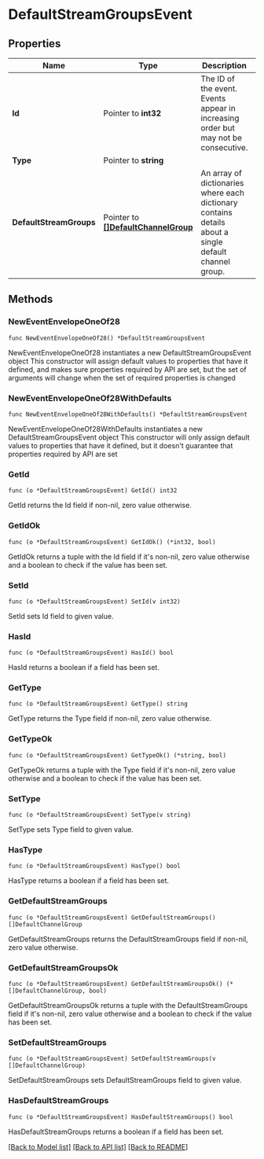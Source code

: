 # DefaultStreamGroupsEvent

## Properties

Name | Type | Description | Notes
------------ | ------------- | ------------- | -------------
**Id** | Pointer to **int32** | The ID of the event. Events appear in increasing order but may not be consecutive.  | [optional] 
**Type** | Pointer to **string** |  | [optional] 
**DefaultStreamGroups** | Pointer to [**[]DefaultChannelGroup**](DefaultChannelGroup.md) | An array of dictionaries where each dictionary contains details about a single default channel group.  | [optional] 

## Methods

### NewEventEnvelopeOneOf28

`func NewEventEnvelopeOneOf28() *DefaultStreamGroupsEvent`

NewEventEnvelopeOneOf28 instantiates a new DefaultStreamGroupsEvent object
This constructor will assign default values to properties that have it defined,
and makes sure properties required by API are set, but the set of arguments
will change when the set of required properties is changed

### NewEventEnvelopeOneOf28WithDefaults

`func NewEventEnvelopeOneOf28WithDefaults() *DefaultStreamGroupsEvent`

NewEventEnvelopeOneOf28WithDefaults instantiates a new DefaultStreamGroupsEvent object
This constructor will only assign default values to properties that have it defined,
but it doesn't guarantee that properties required by API are set

### GetId

`func (o *DefaultStreamGroupsEvent) GetId() int32`

GetId returns the Id field if non-nil, zero value otherwise.

### GetIdOk

`func (o *DefaultStreamGroupsEvent) GetIdOk() (*int32, bool)`

GetIdOk returns a tuple with the Id field if it's non-nil, zero value otherwise
and a boolean to check if the value has been set.

### SetId

`func (o *DefaultStreamGroupsEvent) SetId(v int32)`

SetId sets Id field to given value.

### HasId

`func (o *DefaultStreamGroupsEvent) HasId() bool`

HasId returns a boolean if a field has been set.

### GetType

`func (o *DefaultStreamGroupsEvent) GetType() string`

GetType returns the Type field if non-nil, zero value otherwise.

### GetTypeOk

`func (o *DefaultStreamGroupsEvent) GetTypeOk() (*string, bool)`

GetTypeOk returns a tuple with the Type field if it's non-nil, zero value otherwise
and a boolean to check if the value has been set.

### SetType

`func (o *DefaultStreamGroupsEvent) SetType(v string)`

SetType sets Type field to given value.

### HasType

`func (o *DefaultStreamGroupsEvent) HasType() bool`

HasType returns a boolean if a field has been set.

### GetDefaultStreamGroups

`func (o *DefaultStreamGroupsEvent) GetDefaultStreamGroups() []DefaultChannelGroup`

GetDefaultStreamGroups returns the DefaultStreamGroups field if non-nil, zero value otherwise.

### GetDefaultStreamGroupsOk

`func (o *DefaultStreamGroupsEvent) GetDefaultStreamGroupsOk() (*[]DefaultChannelGroup, bool)`

GetDefaultStreamGroupsOk returns a tuple with the DefaultStreamGroups field if it's non-nil, zero value otherwise
and a boolean to check if the value has been set.

### SetDefaultStreamGroups

`func (o *DefaultStreamGroupsEvent) SetDefaultStreamGroups(v []DefaultChannelGroup)`

SetDefaultStreamGroups sets DefaultStreamGroups field to given value.

### HasDefaultStreamGroups

`func (o *DefaultStreamGroupsEvent) HasDefaultStreamGroups() bool`

HasDefaultStreamGroups returns a boolean if a field has been set.


[[Back to Model list]](../README.md#documentation-for-models) [[Back to API list]](../README.md#documentation-for-api-endpoints) [[Back to README]](../README.md)


